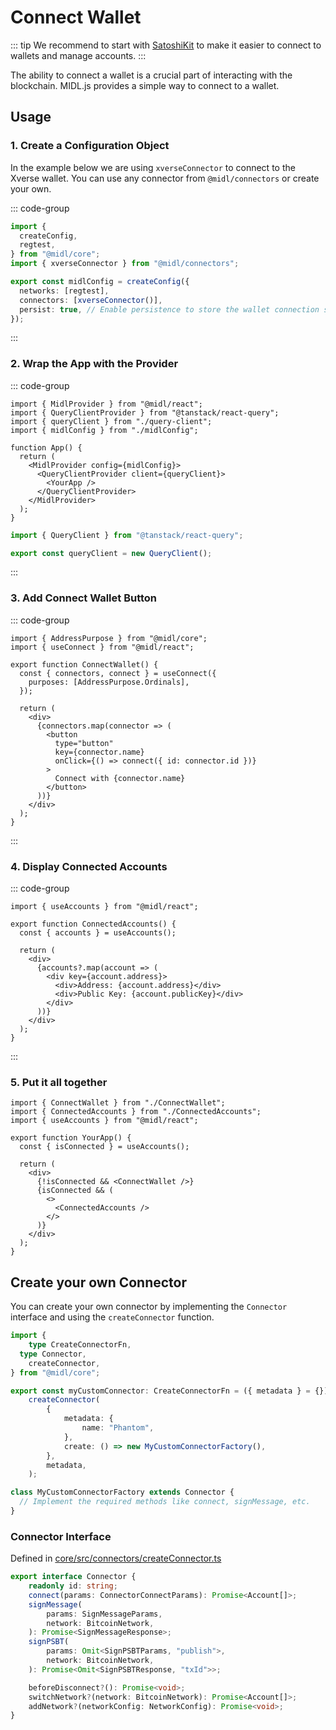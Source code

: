 # Connect Wallet

::: tip
We recommend to start with [SatoshiKit](../../satoshi-kit/index.md) to make it easier to connect to wallets and manage accounts.
:::


The ability to connect a wallet is a crucial part of interacting with the blockchain. MIDL.js provides a simple way to connect to a wallet.


## Usage

### 1. Create a Configuration Object


In the example below we are using `xverseConnector` to connect to the Xverse wallet. You can use any connector from `@midl/connectors` or create your own.

::: code-group

```ts [midlConfig.ts]
import {
  createConfig,
  regtest,
} from "@midl/core";
import { xverseConnector } from "@midl/connectors";

export const midlConfig = createConfig({
  networks: [regtest],
  connectors: [xverseConnector()],
  persist: true, // Enable persistence to store the wallet connection state
});
```

:::

### 2. Wrap the App with the Provider

::: code-group

```tsx [App.tsx]
import { MidlProvider } from "@midl/react";
import { QueryClientProvider } from "@tanstack/react-query";
import { queryClient } from "./query-client";
import { midlConfig } from "./midlConfig";

function App() {
  return (
    <MidlProvider config={midlConfig}>
      <QueryClientProvider client={queryClient}>
        <YourApp />
      </QueryClientProvider>
    </MidlProvider>
  );
}
```

```ts [query-client.ts]
import { QueryClient } from "@tanstack/react-query";

export const queryClient = new QueryClient();
```

:::

### 3. Add Connect Wallet Button

::: code-group

```tsx [ConnectWallet.tsx]
import { AddressPurpose } from "@midl/core";
import { useConnect } from "@midl/react";

export function ConnectWallet() {
  const { connectors, connect } = useConnect({
    purposes: [AddressPurpose.Ordinals],
  });

  return (
    <div>
      {connectors.map(connector => (
        <button
          type="button"
          key={connector.name}
          onClick={() => connect({ id: connector.id })}
        >
          Connect with {connector.name}
        </button>
      ))}
    </div>
  );
}
```

:::

### 4. Display Connected Accounts

::: code-group

```tsx [ConnectedAccounts.tsx]
import { useAccounts } from "@midl/react";

export function ConnectedAccounts() {
  const { accounts } = useAccounts();

  return (
    <div>
      {accounts?.map(account => (
        <div key={account.address}>
          <div>Address: {account.address}</div>
          <div>Public Key: {account.publicKey}</div>
        </div>
      ))}
    </div>
  );
}
```

:::

### 5. Put it all together

```tsx
import { ConnectWallet } from "./ConnectWallet";
import { ConnectedAccounts } from "./ConnectedAccounts";
import { useAccounts } from "@midl/react";

export function YourApp() {
  const { isConnected } = useAccounts();

  return (
    <div>
      {!isConnected && <ConnectWallet />}
      {isConnected && (
        <>
          <ConnectedAccounts />
        </>
      )}
    </div>
  );
}
```

## Create your own Connector

You can create your own connector by implementing the `Connector` interface and using the `createConnector` function.

```ts
import {
	type CreateConnectorFn,
  type Connector,
	createConnector,
} from "@midl/core";

export const myCustomConnector: CreateConnectorFn = ({ metadata } = {}) =>
	createConnector(
		{
			metadata: {
				name: "Phantom",
			},
			create: () => new MyCustomConnectorFactory(), 
		},
		metadata,
	);

class MyCustomConnectorFactory extends Connector {
  // Implement the required methods like connect, signMessage, etc.
}
```

### Connector Interface

Defined in [core/src/connectors/createConnector.ts](https://github.com/midl-xyz/midl-js/blob/main/packages/core/src/connectors/createConnector.ts)

```ts
export interface Connector {
	readonly id: string;
	connect(params: ConnectorConnectParams): Promise<Account[]>;
	signMessage(
		params: SignMessageParams,
		network: BitcoinNetwork,
	): Promise<SignMessageResponse>;
	signPSBT(
		params: Omit<SignPSBTParams, "publish">,
		network: BitcoinNetwork,
	): Promise<Omit<SignPSBTResponse, "txId">>;

	beforeDisconnect?(): Promise<void>;
	switchNetwork?(network: BitcoinNetwork): Promise<Account[]>;
	addNetwork?(networkConfig: NetworkConfig): Promise<void>;
}
```
